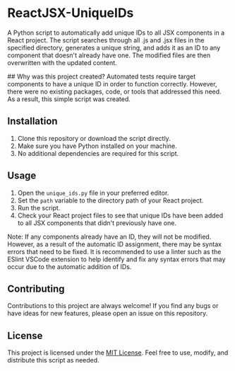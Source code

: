 # ReactJSX-UniqueIDs

A Python script to automatically add unique IDs to all JSX components in a React project. The script searches through all .js and .jsx files in the specified directory, generates a unique string, and adds it as an ID to any component that doesn't already have one. The modified files are then overwritten with the updated content.

## Why was this project created?
Automated tests require target components to have a unique ID in order to function correctly. However, there were no existing packages, code, or tools that addressed this need. As a result, this simple script was created.

## Installation

1. Clone this repository or download the script directly.
2. Make sure you have Python installed on your machine.
3. No additional dependencies are required for this script.

## Usage

1. Open the `unique_ids.py` file in your preferred editor.
2. Set the `path` variable to the directory path of your React project.
3. Run the script.
4. Check your React project files to see that unique IDs have been added to all JSX components that didn't previously have one.

Note: If any components already have an ID, they will not be modified. However, as a result of the automatic ID assignment, there may be syntax errors that need to be fixed. It is recommended to use a linter such as the ESlint VSCode extension to help identify and fix any syntax errors that may occur due to the automatic addition of IDs.

## Contributing

Contributions to this project are always welcome! If you find any bugs or have ideas for new features, please open an issue on this repository.

## License

This project is licensed under the [MIT License](https://opensource.org/licenses/MIT). Feel free to use, modify, and distribute this script as needed.
